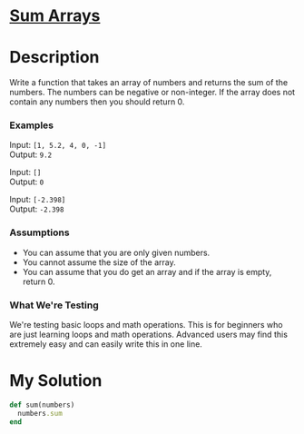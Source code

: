 # [Sum Arrays](https://www.codewars.com/kata/53dc54212259ed3d4f00071c)

# Description

Write a function that takes an array of numbers and returns the sum of the numbers. The numbers can be negative or 
non-integer. If the array does not contain any numbers then you should return 0.

### Examples
Input: <code>[1, 5.2, 4, 0, -1]</code>\
Output: <code>9.2</code>

Input: <code>[]</code>\
Output: <code>0</code>

Input: <code>[-2.398]</code>\
Output: <code>-2.398</code>

### Assumptions

* You can assume that you are only given numbers.
* You cannot assume the size of the array.
* You can assume that you do get an array and if the array is empty, return 0.

### What We're Testing
We're testing basic loops and math operations. This is for beginners who are just learning loops and math operations.
Advanced users may find this extremely easy and can easily write this in one line.

# My Solution

```ruby
def sum(numbers)
  numbers.sum
end
```
